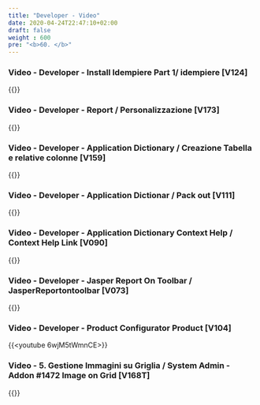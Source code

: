```yaml
---
title: "Developer - Video"
date: 2020-04-24T22:47:10+02:00
draft: false
weight : 600
pre: "<b>60. </b>"
---
```


### Video - Developer - Install Idempiere Part 1/  idempiere [V124]
{{<youtube WPJ6udawxEw>}}

### Video - Developer - Report / Personalizzazione [V173]
{{<youtube rkQBSiM1Oxs>}}

### Video - Developer - Application Dictionary / Creazione Tabella e relative colonne [V159]
{{<youtube nj7dCj5xaj4>}}

### Video - Developer - Application Dictionar / Pack out [V111]
{{<youtube wQgaTNWzdQ4>}}

### Video - Developer - Application Dictionary Context Help / Context Help Link [V090]
{{<youtube WpX1ipYHb8U>}}

### Video - Developer - Jasper Report On Toolbar / JasperReportontoolbar [V073]
{{<youtube _NTOq7SMMW0>}}

### Video - Developer - Product Configurator Product [V104]
{{<youtube 6wjM5tWmnCE>}}

### Video - 5.  Gestione Immagini su Griglia / System Admin - Addon #1472 Image on Grid [V168T]
{{<youtube G0hbmdoq8r8>}}
